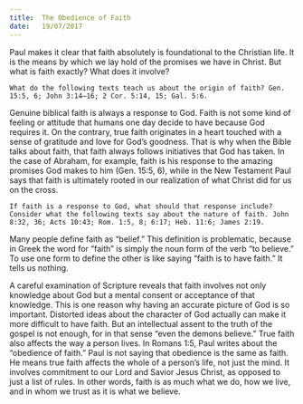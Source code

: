 ```yaml
---
title:  The Obedience of Faith
date:   19/07/2017
---
```


Paul makes it clear that faith absolutely is foundational to the Christian life. It is the means by which we lay hold of the promises we have in Christ. But what is faith exactly? What does it involve?

`What do the following texts teach us about the origin of faith? Gen. 15:5, 6; John 3:14–16; 2 Cor. 5:14, 15; Gal. 5:6.`

Genuine biblical faith is always a response to God. Faith is not some kind of feeling or attitude that humans one day decide to have because God requires it. On the contrary, true faith originates in a heart touched with a sense of gratitude and love for God’s goodness. That is why when the Bible talks about faith, that faith always follows initiatives that God has taken. In the case of Abraham, for example, faith is his response to the amazing promises God makes to him (Gen. 15:5, 6), while in the New Testament Paul says that faith is ultimately rooted in our realization of what Christ did for us on the cross.

`If faith is a response to God, what should that response include? Consider what the following texts say about the nature of faith. John 8:32, 36; Acts 10:43; Rom. 1:5, 8; 6:17; Heb. 11:6; James 2:19.`

Many people define faith as “belief.” This definition is problematic, because in Greek the word for “faith” is simply the noun form of the verb “to believe.” To use one form to define the other is like saying “faith is to have faith.” It tells us nothing.

A careful examination of Scripture reveals that faith involves not only knowledge about God but a mental consent or acceptance of that knowledge. This is one reason why having an accurate picture of God is so important. Distorted ideas about the character of God actually can make it more difficult to have faith. But an intellectual assent to the truth of the gospel is not enough, for in that sense “even the demons believe.” True faith also affects the way a person lives. In Romans 1:5, Paul writes about the “obedience of faith.” Paul is not saying that obedience is the same as faith. He means true faith affects the whole of a person’s life, not just the mind. It involves commitment to our Lord and Savior Jesus Christ, as opposed to just a list of rules. In other words, faith is as much what we do, how we live, and in whom we trust as it is what we believe.
